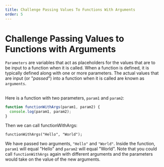 ```yaml
---
title: Challenge Passing Values To Functions With Arguments
order: 5
---
```

# Challenge Passing Values to Functions with Arguments

`Parameters` are variables that act as placeholders for the values that are to be input to a function when it is called. When a function is defined, it is typically defined along with one or more parameters. The actual values that are input (or "_passed_") into a function when it is called are known as `arguments`.

##  

Here is a function with two parameters, `param1` and `param2`:

```javascript
function functionWithArgs(param1, param2) {
  console.log(param1, param2);
}
```

Then we can call functionWithArgs:

`functionWithArgs("Hello", "World");`

We have passed two arguments, `"Hello"` and `"World"`. Inside the function, `param1` will equal "Hello" and `param2` will equal "World". Note that you could call `functionWithArgs` again with different arguments and the parameters would take on the value of the new arguments.
